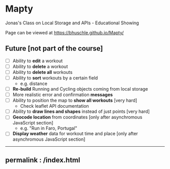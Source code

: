 # Mapty
Jonas's Class on Local Storage and APIs - Educational Showing
 
Page can be viewed at https://bhuschle.github.io/Mapty/

## Future [not part of the course]
- [ ] Ability to **edit** a workout
- [ ] Ability to **delete** a workout
- [ ] Ability to **delete all** workouts
- [ ] Ability to **sort** workouts by a certain field 
  - e.g. distance
- [ ] **Re-build** Running and Cycling objects coming from local storage
- [ ] More realistic error and confirmation **messages**
- [ ] Ability to position the map to **show all workouts** [very hard]
  - Check leaflet API documentation
- [ ] Ability to **draw lines and shapes** instead of just points [very hard]
- [ ] **Geocode location** from coordinates [only after asynchromous JavaScript section]
  - e.g. "Run in Faro, Portugal"
- [ ] **Display weather** data for workout time and place [only after asynchromous JavaScript section]

---
permalink : /index.html
---
